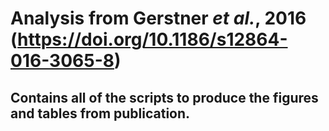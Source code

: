 # Analysis from Gerstner *et al.*, 2016 (https://doi.org/10.1186/s12864-016-3065-8)
## Contains all of the scripts to produce the figures and tables from publication.
